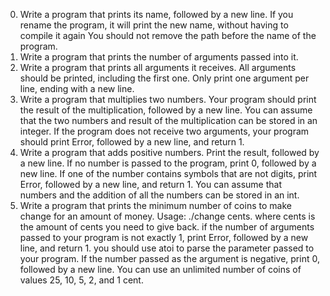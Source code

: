 0. Write a program that prints its name, followed by a new line.
If you rename the program, it will print the new name, without having to compile it again
You should not remove the path before the name of the program.
1. Write a program that prints the number of arguments passed into it.
2. Write a program that prints all arguments it receives.
All arguments should be printed, including the first one.
Only print one argument per line, ending with a new line.
3. Write a program that multiplies two numbers.
Your program should print the result of the multiplication, followed by a new line.
You can assume that the two numbers and result of the multiplication can be stored in an integer.
If the program does not receive two arguments, your program should print Error, followed by a new line, and return 1.
4. Write a program that adds positive numbers.
Print the result, followed by a new line.
If no number is passed to the program, print 0, followed by a new line.
If one of the number contains symbols that are not digits, print Error, followed by a new line, and return 1.
You can assume that numbers and the addition of all the numbers can be stored in an int.
5. Write a program that prints the minimum number of coins to make change for an amount of money.
Usage: ./change cents.
where cents is the amount of cents you need to give back.
if the number of arguments passed to your program is not exactly 1, print Error, followed by a new line, and return 1.
you should use atoi to parse the parameter passed to your program.
If the number passed as the argument is negative, print 0, followed by a new line.
You can use an unlimited number of coins of values 25, 10, 5, 2, and 1 cent.
